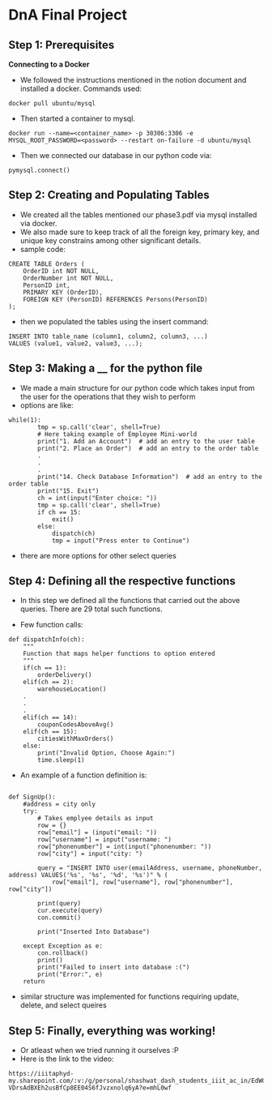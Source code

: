 # DnA Final Project #
## Step 1: Prerequisites

**Connecting to a Docker**

- We followed the instructions mentioned in the notion document and installed a docker. Commands used:

```
docker pull ubuntu/mysql
```

- Then started a container to mysql.

```
docker run --name=<container_name> -p 30306:3306 -e MYSQL_ROOT_PASSWORD=<password> --restart on-failure -d ubuntu/mysql
```

- Then we connected our database in our python code via:

```
pymysql.connect()
```


## Step 2: Creating and Populating Tables

- We created all the tables mentioned our phase3.pdf via mysql installed via docker.
- We also made sure to keep track of all the foreign key, primary key, and unique key constrains among other significant details.
- sample code:

```
CREATE TABLE Orders (
    OrderID int NOT NULL,
    OrderNumber int NOT NULL,
    PersonID int,
    PRIMARY KEY (OrderID),
    FOREIGN KEY (PersonID) REFERENCES Persons(PersonID)
);
```

- then we populated the tables using the insert command:
 ```
 INSERT INTO table_name (column1, column2, column3, ...)
VALUES (value1, value2, value3, ...);
 ```

## Step 3: Making a __ for the python file
- We made a main structure for our python code which takes input from the user for the operations that they wish to perform
- options are like: 

```
while(1):
        tmp = sp.call('clear', shell=True)
        # Here taking example of Employee Mini-world
        print("1. Add an Account")  # add an entry to the user table
        print("2. Place an Order")  # add an entry to the order table
        .
        .
        .
        print("14. Check Database Information")  # add an entry to the order table
        print("15. Exit")
        ch = int(input("Enter choice: "))
        tmp = sp.call('clear', shell=True)
        if ch == 15:
            exit()
        else:
            dispatch(ch)
            tmp = input("Press enter to Continue")
```

- there are more options for other select queries



## Step 4: Defining all the respective functions

- In this step we defined all the functions that carried out the above queries. There are 29 total such functions.

- Few function calls:
```
def dispatchInfo(ch):
    """
    Function that maps helper functions to option entered
    """
    if(ch == 1):
        orderDelivery()
    elif(ch == 2):
        warehouseLocation()
    .
    .
    .
    elif(ch == 14):
        couponCodesAboveAvg()
    elif(ch == 15):
        citiesWithMaxOrders()
    else:
        print("Invalid Option, Choose Again:")
        time.sleep(1)
```

- An example of a function definition is:
```

def SignUp():
    #address = city only
    try:
        # Takes emplyee details as input
        row = {}
        row["email"] = (input("email: "))
        row["username"] = input("username: ")
        row["phonenumber"] = int(input("phonenumber: "))
        row["city"] = input("city: ")

        query = "INSERT INTO user(emailAddress, username, phoneNumber, address) VALUES('%s', '%s', '%d', '%s')" % (
            row["email"], row["username"], row["phonenumber"], row["city"])

        print(query)
        cur.execute(query)
        con.commit()

        print("Inserted Into Database")

    except Exception as e:
        con.rollback()
        print()
        print("Failed to insert into database :(")
        print("Error:", e)
    return
```

- similar structure was implemented for functions requiring update, delete, and select queires


## Step 5: Finally, everything was working!

- Or atleast when we tried running it ourselves :P
-   Here is the link to the video:

``` 
https://iiitaphyd-my.sharepoint.com/:v:/g/personal/shashwat_dash_students_iiit_ac_in/EdW0StLkB-VDrsAdBXEh2usBfCp8EE04S6fJvzxnolq6yA?e=mhL0wf
```
